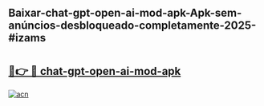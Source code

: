 ## Baixar-chat-gpt-open-ai-mod-apk-Apk-sem-anúncios-desbloqueado-completamente-2025-#izams

# <h2><a href="https://ainizakaria.my?title=chat-gpt-open-ai-mod-apk&ref=22M">🔗👉 🔴 chat-gpt-open-ai-mod-apk</a></h2>

[![acn](https://github.com/user-attachments/assets/0f9c940e-d8b0-45ae-aac7-cd30a18b3e1c)](https://ainizakaria.my?title=chat-gpt-open-ai-mod-apk&ref=22M)

